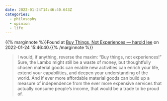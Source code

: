```yaml
---
date: 2022-01-24T14:46:40.643Z
categories:
  - philosophy
  - opinion
  - life
---
```

{{% marginnote %}}Found at [Buy Things, Not Experiences — harold lee](https://write.as/harold-lee/theres-a-phrase-going-around-that-you-should-buy-experiences-not-things) on 2022-01-24 15:46:40.{{% /marginnote %}}

> I would, if anything, reverse the maxim: “Buy things, not experiences!” Sure, the Lambo might still be a waste of money, but thoughtfully chosen material goods can enable new activities can enrich your life, extend your capabilities, and deepen your understanding of the world. And if ever more affordable material goods can build up a measure of independence from the ever more expensive services that actually consume people’s income, that would be a trade to be proud of.

